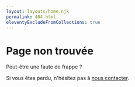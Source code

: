 ```yaml
---
layout: layouts/home.njk
permalink: 404.html
eleventyExcludeFromCollections: true
---
```


# Page non trouvée

Peut-être une faute de frappe ?

Si vous êtes perdu, n'hésitez pas à [nous contacter](/contacts/).
